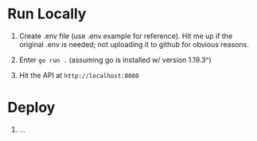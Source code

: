 # Run Locally

1. Create .env file (use .env.example for reference). Hit me up if the original .env is needed; not uploading it to github for obvious reasons.

2. Enter `go run .` (assuming go is installed w/ version 1.19.3^)

3. Hit the API at `http://localhost:8080`

# Deploy

1. ...
